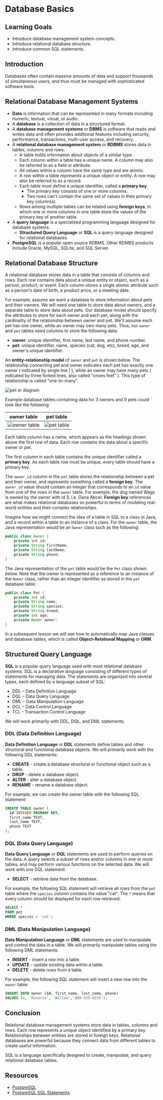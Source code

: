 # Database Basics

## Learning Goals

- Introduce database management system concepts.
- Introduce relational database structure.
- Introduce common SQL statements.

## Introduction

Databases often contain massive amounts of data and support thousands
of simultaneous users, and thus must be managed with sophisticated software tools.


## Relational Database Management Systems

- **Data** is information that can be represented in many formats
  including numeric, textual, visual, or audio.
- A **database** is a collection of data in a structured format.
- A **database management systems** or **DBMS** is software that reads and writes data
  and often provides additional features including security, performance, transactions, multi-user access, and recovery. 
- A **relational database management system** or **RDBMS** stores data in tables, columns and rows.
  - A table holds information about objects of a similar type.
  - Each column within a table has a unique name.  A column may also be referred to as a field or attribute.
  - All values within a column have the same type and are atomic.
  - A row within a table represents a unique object or entity.  A row may also be referred to as a record.
  - Each table must define a unique identifier, called a **primary key**. 
    - The primary key consists of one or more columns.
    - Two rows can't contain the same set of values in their primary key column(s).
  - Rows among multiple tables can be related using **foreign keys**, in which one or more columns in
    one table store the values of the primary key of another table.
- A **query language** is a specialized programming language designed for database systems.
  - **Structured Query Language** or **SQL** is a query language designed for relational databases.
- **PostgreSQL** is a popular open source RDBMS.  Other RDMBS products include Oracle, MySQL, SQLite, and SQL Server.

## Relational Database Structure

A relational database stores data in a table that consists of
columns and rows.  Each row contains data about a unique
entity or object, such as a person, product, or event.
Each column stores a single atomic attribute
such as a person's date of birth, a product price, or a meeting date.

For example, assume we want a database to store information about
pets and their owners.  We will need one table to store data about
owners, and a separate table to store data about pets.
Our database model should specify the attributes
to store for each owner and each pet, along with the cardinality of the
relationship between owner and pet. We'll assume each pet has one owner,
while an owner may own many pets.   Thus, our `owner` and `pet` tables
need columns to store the following data:

- **owner**: unique identifier, first name, last name, and phone number.
- **pet**: unique identifier, name, species (cat, dog, etc), breed, age, and owner's unique identifier.

An **entity-relationship model** of `owner` and `pet` is shown below.  The relationship connecting
pet and owner indicates each pet has exactly one owner ( indicated by single line | ),
while an owner may have many pets ( indicated by three forked lines, also called "crows feet" ).
This type of relationship is called "one-to-many".

![pet er diagram](https://curriculum-content.s3.amazonaws.com/6036/database-basics/pet_erd.png)


Example database tables containing data for 3 owners and 9 pets could look like the following:

| owner table                                                                                      | pet  table                                                                                   |
|--------------------------------------------------------------------------------------------------|----------------------------------------------------------------------------------------------|
| ![owner table](https://curriculum-content.s3.amazonaws.com/6036/database-basics/owner_table.png) | ![pet table](https://curriculum-content.s3.amazonaws.com/6036/database-basics/pet_table.png) |

Each table column has a name, which appears as the headings shown above the first row of data.
Each row contains the data about a specific owner or pet.

The first column in each table contains the unique identifier
called a **primary key**.  As each table row must be unique, every table 
should have a primary key.

The `owner_id` column in the `pet` table stores the relationship
between a pet and their owner, and represents something called a **foreign key**.
The `owner_id` value should contain an integer that corresponds to an `id` value
from one of the rows in the `owner` table.  For example, the dog named Wags
is owned by the owner with id 3, i.e. Dana Abcer.  **Foreign key** references
are what makes relational databases so powerful in terms of modeling
real-world entities and their complex relationships.

Imagine how we might connect the idea of a table
in SQL to a class in Java, and a record within a
table to an instance of a class.
For the `owner` table, the Java representation would be an `Owner` class such as the following:

```java
public class Owner {
    private int id;
    private String firstName;
    private String lastName;
    private String phone;
}
```

The Java representation of the `pet` table would be the `Pet` class shown below.  Note
that the owner is represented as a reference to an instance of the `Owner` class,
rather than an integer identifier as stored in the `pet` database table:

```java
public class Pet {
    private int id;
    private String name;
    private String species;
    private String breed;
    private int age;
    private Owner owner;
}
```

In a subsequent lesson we will see how to automatically map Java classes
and database tables, which is called **Object-Relational Mapping** or **ORM**.

## Structured Query Language

**SQL** is a popular query language used with most relational database systems.
SQL is a declarative language consisting of different types of statements
for managing data.  The statements are organized into several types,
each defined by a language subset of SQL:

- DDL – Data Definition Language
- DQL – Data Query Language
- DML – Data Manipulation Language
- DCL – Data Control Language
- TCL - Transaction Control Language

We will work primarily with DDL, DQL, and DML statements.

### DDL (Data Definition Language)

**Data Definition Language** or **DDL** statements define tables
and other structural and functional database objects.
We will primarily work with the following DDL statements:

- **CREATE** - create a database structural or functional object such as a table.
- **DROP** - delete a database object.
- **ALTER** - alter a database object.
- **RENAME** - rename a database object.

For example, we can create the owner table with the following SQL statement:

```sql
CREATE TABLE owner (
  id INTEGER PRIMARY KEY,
  first_name TEXT,
  last_name TEXT,
  phone TEXT
);
```

### DQL (Data Query Language) 

**Data Query Language** or **DQL** statements are used to perform queries on the data.
A query selects a subset of rows and/or columns in one or more tables, and may
perform various functions on the selected data. We will work with one DQL statement:

- **SELECT** - retrieve data from the database.

For example, the following SQL statement will retrieve all rows
from the `pet` table where the `species` column contains the value "cat".
The `*` means that every column should be displayed for each row retrieved:


```sql
SELECT *
FROM pet
WHERE species = 'cat';
```


### DML (Data Manipulation Language)

**Data Manipulation Language** or **DML** statements are used to manipulate
and control the data in a table.
We will primarily manipulate tables using the following DML statements:

- **INSERT** - insert a row into a table.
- **UPDATE** - update existing data within a table.
- **DELETE** - delete rows from a table.

For example, the following SQL statement will insert a new row
into the `owner` table:

```sql
INSERT INTO owner (id, first_name, last_name, phone)
VALUES (4, 'Rosario', 'Willow','800-555-0333');
```


## Conclusion

Relational database management systems store data in tables, columns and rows.
Each row represents a unique object identified
by a primary key.  Relationships between entities are stored in foreign keys.
Relational databases are powerful because they connect
data from different tables to create useful information.

SQL is a language specifically designed to create, manipulate, and query
relational database tables.  

## Resources

- [PostgreSQL](https://www.postgresql.org/)  
- [PostgreSQL SQL Statements](https://www.postgresql.org/docs/current/sql-commands.html)
